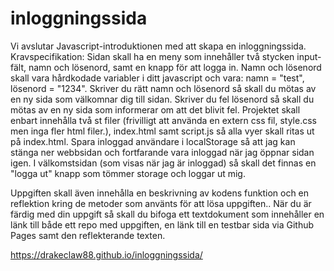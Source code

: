 # inloggningssida
Vi avslutar Javascript-introduktionen med att skapa en inloggningssida.
Kravspecifikation:
Sidan skall ha en meny som innehåller två stycken input-fält,  namn och lösenord, samt en knapp för att logga in.
Namn och lösenord skall vara hårdkodade variabler i ditt javascript och vara: namn = "test", lösenord = "1234".
Skriver du rätt namn och lösenord så skall du mötas av en ny sida som välkomnar dig till sidan.
Skriver du fel lösenord så skall du mötas av en ny sida som informerar om att det blivit fel.
Projektet skall enbart innehålla två st filer (frivilligt att använda en extern css fil, style.css men inga fler html filer.), index.html samt script.js så alla vyer skall ritas ut på index.html.
Spara inloggad användare i localStorage så att jag kan stänga ner webbsidan och fortfarande vara inloggad när jag öppnar sidan igen.
I välkomstsidan (som visas när jag är inloggad) så skall det finnas en "logga ut" knapp som tömmer storage och loggar ut mig.
 

Uppgiften skall även innehålla en beskrivning av kodens funktion och en reflektion kring de metoder som använts för att lösa uppgiften..
När du är färdig med din uppgift så skall du bifoga ett textdokument som innehåller en länk till både ett repo med uppgiften, en länk till en testbar sida via Github Pages samt den reflekterande texten.

https://drakeclaw88.github.io/inloggningssida/

 

